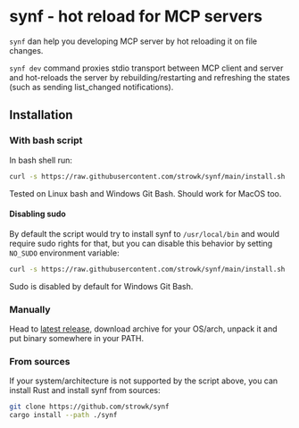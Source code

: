 # synf - hot reload for MCP servers

`synf` dan help you developing MCP server by hot reloading it on file changes.

`synf dev` command proxies stdio transport between MCP client and server and hot-reloads the server by rebuilding/restarting and refreshing the states (such as sending list_changed notifications).

## Installation

### With bash script

In bash shell run:

```bash
curl -s https://raw.githubusercontent.com/strowk/synf/main/install.sh | bash
```

Tested on Linux bash and Windows Git Bash. Should work for MacOS too.

#### Disabling sudo

By default the script would try to install synf to `/usr/local/bin` and would require sudo rights for that,
but you can disable this behavior by setting `NO_SUDO` environment variable:

```bash
curl -s https://raw.githubusercontent.com/strowk/synf/main/install.sh | NO_SUDO=1 bash
```

Sudo is disabled by default for Windows Git Bash.

### Manually

Head to [latest release](https://github.com/strowk/synf/releases/latest), download archive for your OS/arch, unpack it and put binary somewhere in your PATH.

### From sources

If your system/architecture is not supported by the script above,
you can install Rust and install synf from sources:

```bash
git clone https://github.com/strowk/synf
cargo install --path ./synf
```
